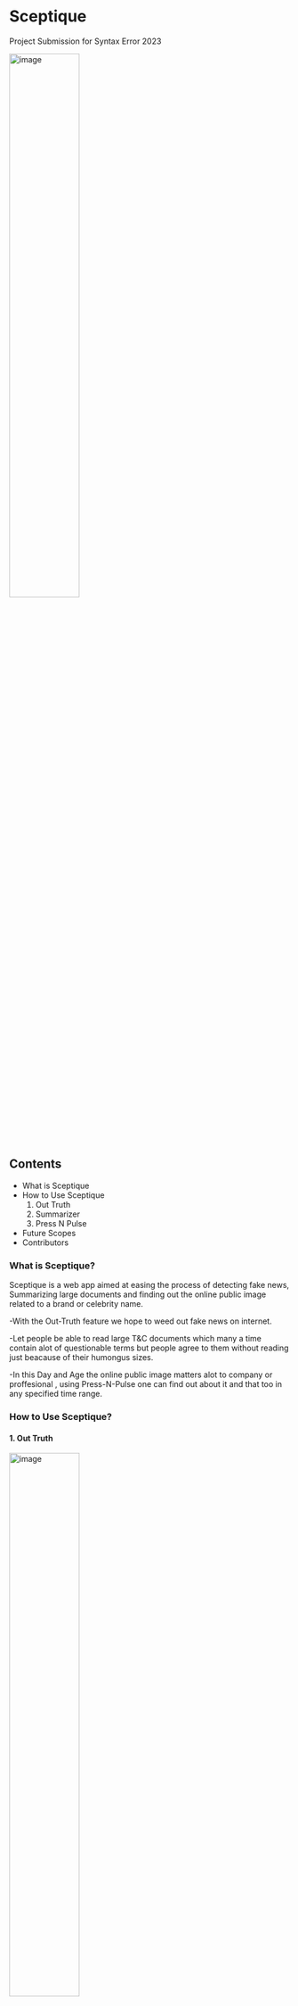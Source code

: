 # Sceptique
Project Submission for Syntax Error 2023

<img width="50%" height="50%" alt="image" src="https://user-images.githubusercontent.com/99196803/212496757-f7887fe5-ddf9-4013-acc9-9b629b3a17a2.png">

## Contents
* What is Sceptique
* How to Use Sceptique
  1. Out Truth
  2. Summarizer
  3. Press N Pulse
* Future Scopes
* Contributors

### What is Sceptique?

Sceptique is a web app aimed at easing the process of detecting fake news, Summarizing large documents and finding out the online public image related to a brand or celebrity name.

-With the Out-Truth feature we hope to weed out fake news on internet.

-Let people be able to read large T&C documents which many a time contain alot of questionable terms but people agree to them without reading just beacause of their humongus sizes.

-In this Day and Age the online public image matters alot to company or proffesional , using Press-N-Pulse one can find out about it and that too in any specified time range. 


### How to Use Sceptique?

#### 1. Out Truth

<img width="50%" height="50%" alt="image" src="https://user-images.githubusercontent.com/99196803/212497839-958ca42a-44b4-4709-9026-9a60c062bc68.png">

To use Out Truth you need to just submit the URL for the article you feel scepticle about and the site return wether it's fake news or not.

#### 2.Summarizer

<img width="50%" height="50%" alt="image" src="https://user-images.githubusercontent.com/99196803/212498049-d5a0bd34-687c-433d-805f-c89d38822fa3.png">

To Summaraize a Long T&C article for you Enter the URL for the Doc and the Max word Limit.The site return a Summarized text to you within th word limit specified.

#### 3.Press N Pulse

<img width="40%" height="40%" alt="image" src="https://user-images.githubusercontent.com/99196803/212498266-e3106fe1-827c-40a0-9730-f2602b5f1c3f.png"> <img width="40%" height="40%" alt="image" src="https://user-images.githubusercontent.com/99196803/212498269-c74f4cb8-1954-456b-b12a-81ef0dfa8631.png">

<img width="40%" height="40%" alt="image" src="https://user-images.githubusercontent.com/99196803/212498278-344470d7-cf0c-4087-bcbc-509cfdca5d39.png"> <img width="40%" height="40%" alt="image" src="https://user-images.githubusercontent.com/99196803/212498285-d70d1ca2-37c9-4914-85ac-dcc3638bf08e.png">


  To find the public image of a brand or a celebrity either enter a name , a URl to article or Picture of a handwritten article  with a given time period and the website runs a 
  sentiment analysis for you and tells about how much percentage of the articles made online in that time frame reflect a positive image and how many negative. It also successfully 
  detects and ignores fake news.
  
  The result is provided in form of relevant statistics.
  
 ### Future Scopes
 
 * Add a user login system to recommend a personalised list of news articles.
 * Add option to insert image of celebrity or brand for sentiment analysis.
 * Improve the accuracy for the ML models used. 
 
 
 
 ### Contributors 
 
 * [Yogendra Pandey](https://github.com/McCartney2003) 
 * [Yash Tanwar](https://github.com/corrosivelogic)
 * [Yathartha Rana](https://github.com/YatharthaRana)
 * [Yatharth Mishra](https://github.com/McCartney2003)







